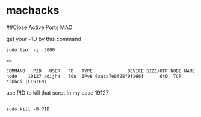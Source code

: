 # machacks

##Close Active Ports MAC


get your PID by this command
```
sudo lsof -i :3000

=>

COMMAND   PID   USER   FD   TYPE             DEVICE SIZE/OFF NODE NAME
node    19127 adijha   30u  IPv6 0xaca7e8f28f9fa66f      0t0  TCP *:hbci (LISTEN)

```


use PID to kill that scrpt 
In my case 19127 
```

sudo kill -9 PID

```

